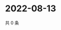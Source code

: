 # 2022-08-13

共 0 条

<!-- BEGIN WEIBO -->
<!-- 最后更新时间 Sat Aug 13 2022 16:20:08 GMT+0800 (China Standard Time) -->

<!-- END WEIBO -->
